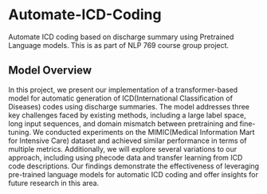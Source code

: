 # Automate-ICD-Coding
Automate ICD coding based on discharge summary using Pretrained Language models. This is as part of NLP 769 course group project. 

## Model Overview

In this project, we present our implementation of a transformer-based model for automatic generation of ICD(International Classification of Diseases) codes using discharge summaries. The model addresses three key challenges faced by existing methods, including a large label space, long input sequences, and domain mismatch between pretraining and fine-tuning. We conducted experiments on the MIMIC(Medical Information Mart for Intensive Care) dataset and achieved similar performance in terms of multiple metrics. Additionally, we will explore several variations to our approach, including using phecode data and transfer learning from ICD code descriptions. Our findings demonstrate the effectiveness of leveraging pre-trained language models for automatic ICD coding and offer insights for future research in this area.
